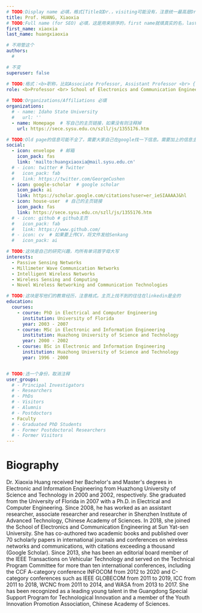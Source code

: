```yaml
---
# TODO:Display name 必填，格式[Title如Dr.，visiting可能没有，注意统一最高是Dr. 而不是Prof.] [全大写的Last name][, ][首字母大写的Last name]
title: Prof. HUANG, Xiaoxia
# TODO:Full name (for SEO) 必填，这是用来排序的，first name就填真实的名，last_name一定按照excel填写
first_name: xiaoxia   
last_name: huangxiaoxia

# 不用管这个
authors:
  # 

# 不变
superuser: false

# TODO:格式：<b>职称，比如Associate Professor, Assistant Professor <br> {工作单位}, {工作国家:China、USA等}</b>
role: <b>Professor <br> School of Electronics and Communication Engineering, Sun Yat-sen University, China</b>
 
# TODO:Organizations/Affiliations 必填
organizations:
  # - name: Idaho State University 
  #   url: ''
  - name: Homepage  # 写自己的主页链接，如果没有则注释掉
    url: https://sece.sysu.edu.cn/szll/js/1355176.htm

# TODO:Old page的信息可能不全了，需要大家自己在google找一下信息。需要加上的信息主要包含email、google scholar、个人主页、linkedin
social:
  - icon: envelope  # 邮箱
    icon_pack: fas
    link: 'mailto:huangxiaoxia@mail.sysu.edu.cn'
  # - icon: twitter # Twitter
  #   icon_pack: fab  
  #   link: https://twitter.com/GeorgeCushen
  - icon: google-scholar  # google scholar
    icon_pack: ai
    link: https://scholar.google.com/citations?user=er_ieSIAAAAJ&hl
  - icon: house-user  # 自己的主页链接
    icon_pack: fas
    link: https://sece.sysu.edu.cn/szll/js/1355176.htm
  # - icon: github # github主页
  #   icon_pack: fab   
  #   link: https://www.github.com/
  # - icon: cv  # 如果要上传CV，将文件发给Senkang
  #   icon_pack: ai

# TODO:这块是自己的研究兴趣，均所有单词首字母大写
interests:
  - Passive Sensing Networks
  - Millimeter Wave Communication Networks
  - Intelligent Wireless Networks
  - Wireless Sensing and Computing
  - Novel Wireless Networking and Communication Technologies

# TODO:这块是写他们的教育经历，注意格式。主页上找不到的往往在linkedin是全的
education:
  courses:
    - course: PhD in Electrical and Computer Engineering
      institution: University of Florida
      year: 2003 - 2007
    - course: MSc in Electronic and Information Engineering
      institution: Huazhong University of Science and Technology
      year: 2000 - 2002
    - course: BSc in Electronic and Information Engineering
      institution: Huazhong University of Science and Technology
      year: 1996 - 2000


# TODO:选一个身份，取消注释
user_groups:
  # - Principal Investigators
  # - Researchers
  # - PhDs
  # - Visitors
  # - Alumnis
  # - Postdoctors
  - Faculty
  # - Graduated PhD Students
  # - Former Postdoctoral Researchers
  # - Former Visitors
---
```

<!-- TODO:写自己的Biography -->
# Biography
<!-- 这部分不要写他们的PhD招生信息，直接复制他们主页的个人简介。实在没有，在excel备注一下{个人资料缺失}再提交给我 -->
<!-- <p style="text-align:justify">  -->
Dr. Xiaoxia Huang received her Bachelor's and Master's degrees in Electronic and Information Engineering from Huazhong University of Science and Technology in 2000 and 2002, respectively. She graduated from the University of Florida in 2007 with a Ph.D. in Electrical and Computer Engineering. Since 2008, he has worked as an assistant researcher, associate researcher and researcher in Shenzhen Institute of Advanced Technology, Chinese Academy of Sciences. In 2018, she joined the School of Electronics and Communication Engineering at Sun Yat-sen University. She has co-authored two academic books and published over 70 scholarly papers in international journals and conferences on wireless networks and communications, with citations exceeding a thousand (Google Scholar). Since 2013, she has been an editorial board member of the IEEE Transactions on Vehicular Technology and served on the Technical Program Committee for more than ten international conferences, including the CCF A-category conference INFOCOM from 2012 to 2020 and C-category conferences such as IEEE GLOBECOM from 2011 to 2019, ICC from 2011 to 2018, WCNC from 2011 to 2014, and WASA from 2013 to 2017. She has been recognized as a leading young talent in the Guangdong Special Support Program for Technological Innovation and a member of the Youth Innovation Promotion Association, Chinese Academy of Sciences.